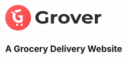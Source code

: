 ![Grover Logo][logo]

[logo]: https://github.com/dearlydebbie/Grover/blob/main/assets/images/logo.svg "Grover"
# A Grocery Delivery Website
